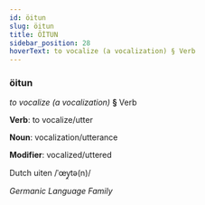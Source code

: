 ```yaml
---
id: öitun
slug: öitun
title: ÖİTUN
sidebar_position: 28
hoverText: to vocalize (a vocalization) § Verb
---
```


### öitun

*to vocalize (a vocalization)* **§** Verb

**Verb**: to vocalize/utter

**Noun**: vocalization/utterance

**Modifier**: vocalized/uttered

Dutch uiten /ˈœy̯tə(n)/

*Germanic Language Family*
